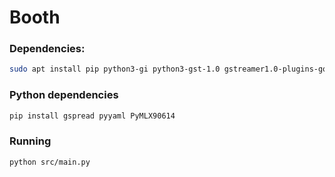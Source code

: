 # Booth

### Dependencies:
```bash
sudo apt install pip python3-gi python3-gst-1.0 gstreamer1.0-plugins-good libzbar-dev gstreamer1.0-plugins-bad
```

### Python dependencies
```bash
pip install gspread pyyaml PyMLX90614
```

### Running
```bash
python src/main.py
```
